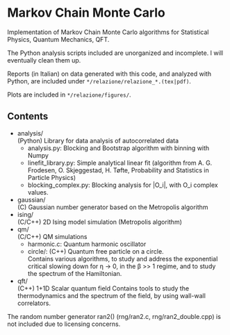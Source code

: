 # Markov Chain Monte Carlo
Implementation of Markov Chain Monte Carlo algorithms for Statistical Physics,
Quantum Mechanics, QFT.

The Python analysis scripts included are unorganized and incomplete. 
I will eventually clean them up.

Reports (in Italian) on data generated with this code, and analyzed with Python, are included under `*/relazione/relazione_*.(tex|pdf)`.

Plots are included in `*/relazione/figures/`.

## Contents
- analysis/  
  (Python) Library for data analysis of autocorrelated data
    - analysis.py: Blocking and Bootstrap algorithm with binning with Numpy 
    - linefit_library.py: Simple analytical linear fit (algorithm from A. G. Frodesen, O. Skjeggestad, H. Tøfte, Probability and Statistics in Particle Physics)
    - blocking_complex.py: Blocking analysis for |O_i|, with O_i complex values.
- gaussian/  
  (C) Gaussian number generator based on the Metropolis algorithm
- ising/   
  (C/C++) 2D Ising model simulation (Metropolis algorithm)
- qm/  
  (C/C++) QM simulations
    - harmonic.c: Quantum harmonic oscillator
    - circle/: (C++) Quantum free particle on a circle.  
      Contains various algorithms, to study and address the
      exponential critical slowing down for η -> 0, in the β >> 1 regime,
      and to study the spectrum of the Hamiltonian.
- qft/   
  (C++) 1+1D Scalar quantum field
  Contains tools to study the thermodynamics and the spectrum of the field,
  by using wall-wall correlators.
        
The random number generator ran2() (rng/ran2.c, rng/ran2_double.cpp) is not included due to licensing concerns.
